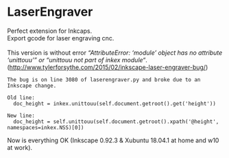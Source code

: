 # LaserEngraver

Perfect extension for Inkcaps.<br>
Export gcode for laser engraving cnc.<br>
<br>
This version is without error *“AttributeError: ‘module’ object has no attribute ‘unittouu’” or “unittouu not part of inkex module“*. (http://www.tylerforsythe.com/2015/02/inkscape-laser-engraver-bug/)
```
The bug is on line 3080 of laserengraver.py and broke due to an Inkscape change.

Old line:
  doc_height = inkex.unittouu(self.document.getroot().get('height'))

New line:
  doc_height = self.unittouu(self.document.getroot().xpath('@height', namespaces=inkex.NSS)[0])
```
Now is everything OK (Inkscape 0.92.3 & Xubuntu 18.04.1 at home and w10 at work).

